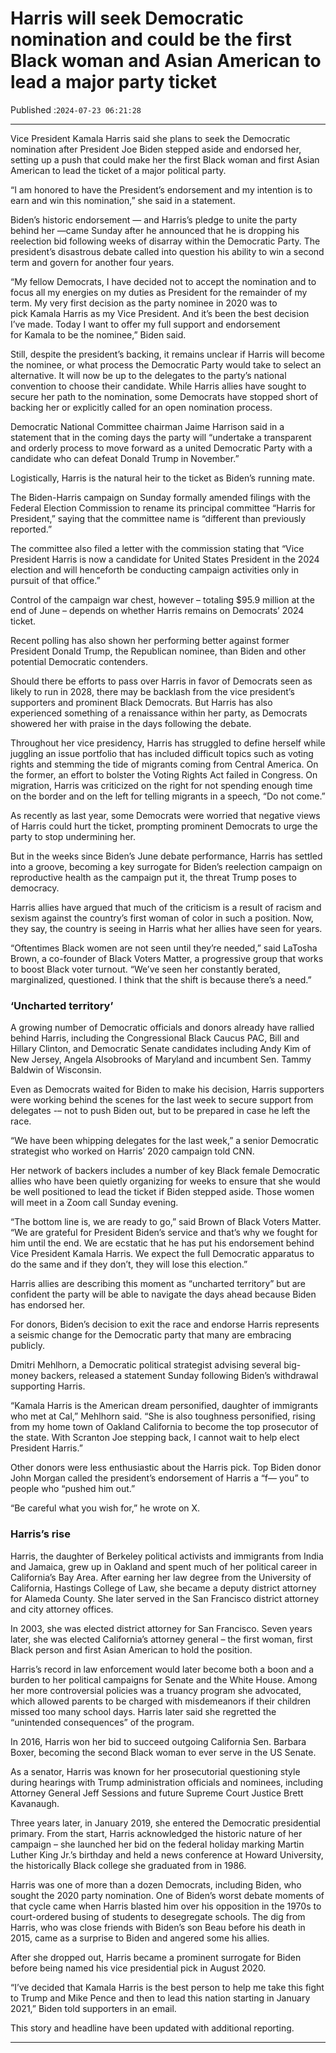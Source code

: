 # Harris will seek Democratic nomination and could be the first Black woman and Asian American to lead a major party ticket

Published :`2024-07-23 06:21:28`

---

Vice President Kamala Harris said she plans to seek the Democratic nomination after President Joe Biden stepped aside and endorsed her, setting up a push that could make her the first Black woman and first Asian American to lead the ticket of a major political party.

“I am honored to have the President’s endorsement and my intention is to earn and win this nomination,” she said in a statement.

Biden’s historic endorsement — and Harris’s pledge to unite the party behind her —came Sunday after he announced that he is dropping his reelection bid following weeks of disarray within the Democratic Party. The president’s disastrous debate called into question his ability to win a second term and govern for another four years.

“My fellow Democrats, I have decided not to accept the nomination and to focus all my energies on my duties as President for the remainder of my term. My very first decision as the party nominee in 2020 was to pick Kamala Harris as my Vice President. And it’s been the best decision I’ve made. Today I want to offer my full support and endorsement for Kamala to be the nominee,” Biden said.

Still, despite the president’s backing, it remains unclear if Harris will become the nominee, or what process the Democratic Party would take to select an alternative. It will now be up to the delegates to the party’s national convention to choose their candidate. While Harris allies have sought to secure her path to the nomination, some Democrats have stopped short of backing her or explicitly called for an open nomination process.

Democratic National Committee chairman Jaime Harrison said in a statement that in the coming days the party will “undertake a transparent and orderly process to move forward as a united Democratic Party with a candidate who can defeat Donald Trump in November.”

Logistically, Harris is the natural heir to the ticket as Biden’s running mate.

The Biden-Harris campaign on Sunday formally amended filings with the Federal Election Commission to rename its principal committee “Harris for President,” saying that the committee name is “different than previously reported.”

The committee also filed a letter with the commission stating that “Vice President Harris is now a candidate for United States President in the 2024 election and will henceforth be conducting campaign activities only in pursuit of that office.”

Control of the campaign war chest, however – totaling $95.9 million at the end of June – depends on whether Harris remains on Democrats’ 2024 ticket.

Recent polling has also shown her performing better against former President Donald Trump, the Republican nominee, than Biden and other potential Democratic contenders.

Should there be efforts to pass over Harris in favor of Democrats seen as likely to run in 2028, there may be backlash from the vice president’s supporters and prominent Black Democrats. But Harris has also experienced something of a renaissance within her party, as Democrats showered her with praise in the days following the debate.

Throughout her vice presidency, Harris has struggled to define herself while juggling an issue portfolio that has included difficult topics such as voting rights and stemming the tide of migrants coming from Central America. On the former, an effort to bolster the Voting Rights Act failed in Congress. On migration, Harris was criticized on the right for not spending enough time on the border and on the left for telling migrants in a speech, “Do not come.”

As recently as last year, some Democrats were worried that negative views of Harris could hurt the ticket, prompting prominent Democrats to urge the party to stop undermining her.

But in the weeks since Biden’s June debate performance, Harris has settled into a groove, becoming a key surrogate for Biden’s reelection campaign on reproductive health as the campaign put it, the threat Trump poses to democracy.

Harris allies have argued that much of the criticism is a result of racism and sexism against the country’s first woman of color in such a position. Now, they say, the country is seeing in Harris what her allies have seen for years.

“Oftentimes Black women are not seen until they’re needed,” said LaTosha Brown, a co-founder of Black Voters Matter, a progressive group that works to boost Black voter turnout. “We’ve seen her constantly berated, marginalized, questioned. I think that the shift is because there’s a need.”

### ‘Uncharted territory’

A growing number of Democratic officials and donors already have rallied behind Harris, including the Congressional Black Caucus PAC, Bill and Hillary Clinton, and Democratic Senate candidates including Andy Kim of New Jersey, Angela Alsobrooks of Maryland and incumbent Sen. Tammy Baldwin of Wisconsin.

Even as Democrats waited for Biden to make his decision, Harris supporters were working behind the scenes for the last week to secure support from delegates -– not to push Biden out, but to be prepared in case he left the race.

“We have been whipping delegates for the last week,” a senior Democratic strategist who worked on Harris’ 2020 campaign told CNN.

Her network of backers includes a number of key Black female Democratic allies who have been quietly organizing for weeks to ensure that she would be well positioned to lead the ticket if Biden stepped aside. Those women will meet in a Zoom call Sunday evening.

“The bottom line is, we are ready to go,” said Brown of Black Voters Matter. “We are grateful for President Biden’s service and that’s why we fought for him until the end. We are ecstatic that he has put his endorsement behind Vice President Kamala Harris. We expect the full Democratic apparatus to do the same and if they don’t, they will lose this election.”

Harris allies are describing this moment as “uncharted territory” but are confident the party will be able to navigate the days ahead because Biden has endorsed her.

For donors, Biden’s decision to exit the race and endorse Harris represents a seismic change for the Democratic party that many are embracing publicly.

Dmitri Mehlhorn, a Democratic political strategist advising several big-money backers, released a statement Sunday following Biden’s withdrawal supporting Harris.

“Kamala Harris is the American dream personified, daughter of immigrants who met at Cal,” Mehlhorn said. “She is also toughness personified, rising from my home town of Oakland California to become the top prosecutor of the state. With Scranton Joe stepping back, I cannot wait to help elect President Harris.”

Other donors were less enthusiastic about the Harris pick. Top Biden donor John Morgan called the president’s endorsement of Harris a “f— you” to people who “pushed him out.”

“Be careful what you wish for,” he wrote on X.

### Harris’s rise

Harris, the daughter of Berkeley political activists and immigrants from India and Jamaica, grew up in Oakland and spent much of her political career in California’s Bay Area. After earning her law degree from the University of California, Hastings College of Law, she became a deputy district attorney for Alameda County. She later served in the San Francisco district attorney and city attorney offices.

In 2003, she was elected district attorney for San Francisco. Seven years later, she was elected California’s attorney general – the first woman, first Black person and first Asian American to hold the position.

Harris’s record in law enforcement would later become both a boon and a burden to her political campaigns for Senate and the White House. Among her more controversial policies was a truancy program she advocated, which allowed parents to be charged with misdemeanors if their children missed too many school days. Harris later said she regretted the “unintended consequences” of the program.

In 2016, Harris won her bid to succeed outgoing California Sen. Barbara Boxer, becoming the second Black woman to ever serve in the US Senate.

As a senator, Harris was known for her prosecutorial questioning style during hearings with Trump administration officials and nominees, including Attorney General Jeff Sessions and future Supreme Court Justice Brett Kavanaugh.

Three years later, in January 2019, she entered the Democratic presidential primary. From the start, Harris acknowledged the historic nature of her campaign – she launched her bid on the federal holiday marking Martin Luther King Jr.’s birthday and held a news conference at Howard University, the historically Black college she graduated from in 1986.

Harris was one of more than a dozen Democrats, including Biden, who sought the 2020 party nomination. One of Biden’s worst debate moments of that cycle came when Harris blasted him over his opposition in the 1970s to court-ordered busing of students to desegregate schools. The dig from Harris, who was close friends with Biden’s son Beau before his death in 2015, came as a surprise to Biden and angered some his allies.

After she dropped out, Harris became a prominent surrogate for Biden before being named his vice presidential pick in August 2020.

“I’ve decided that Kamala Harris is the best person to help me take this fight to Trump and Mike Pence and then to lead this nation starting in January 2021,” Biden told supporters in an email.

This story and headline have been updated with additional reporting.

---

